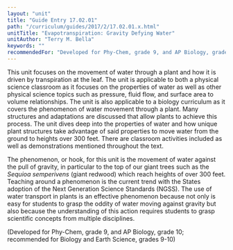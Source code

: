 ```yaml
---
layout: "unit"
title: "Guide Entry 17.02.01"
path: "/curriculum/guides/2017/2/17.02.01.x.html"
unitTitle: "Evapotranspiration: Gravity Defying Water"
unitAuthor: "Terry M. Bella"
keywords: ""
recommendedFor: "Developed for Phy-Chem, grade 9, and AP Biology, grade 10; recommended for Biology and Earth Science, grades 9-10"
---
```

<main>
<p>
This unit focuses on the movement of water through a plant and how it is driven by transpiration at the leaf. The unit is applicable to both a physical science classroom as it focuses on the properties of water as well as other physical science topics such as pressure, fluid flow, and surface area to volume relationships. The unit is also applicable to a biology curriculum as it covers the phenomenon of water movement through a plant. Many structures and adaptations are discussed that allow plants to achieve this process. The unit dives deep into the properties of water and how unique plant structures take advantage of said properties to move water from the ground to heights over 300 feet. There are classroom activities included as well as demonstrations mentioned throughout the text.
</p>
<p>
The phenomenon, or hook, for this unit is the movement of water against the pull of gravity, in particular to the top of our giant trees such as the
<em>
Sequioa semperivens
</em>
(giant redwood) which reach heights of over 300 feet. Teaching around a phenomenon is the current trend with the States adoption of the Next Generation Science Standards (NGSS). The use of water transport in plants is an effective phenomenon because not only is easy for students to grasp the oddity of water moving against gravity but also because the understanding of this action requires students to grasp scientific concepts from multiple disciplines.
</p>
<p>
(Developed for Phy-Chem, grade 9, and AP Biology, grade 10; recommended for Biology and Earth Science, grades 9-10)
</p>
</main>